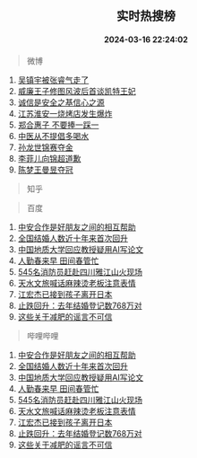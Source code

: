 <div align="center"><h2>实时热搜榜</h2><h4>2024-03-16 22:24:02</h4></div>

> 微博  

1. [吴镇宇被张睿气走了](https://s.weibo.com/weibo?q=%23%E5%90%B4%E9%95%87%E5%AE%87%E8%A2%AB%E5%BC%A0%E7%9D%BF%E6%B0%94%E8%B5%B0%E4%BA%86%23&t=31&band_rank=1&Refer=top)<br />
2. [威廉王子修图风波后首谈凯特王妃](https://s.weibo.com/weibo?q=%23%E5%A8%81%E5%BB%89%E7%8E%8B%E5%AD%90%E4%BF%AE%E5%9B%BE%E9%A3%8E%E6%B3%A2%E5%90%8E%E9%A6%96%E8%B0%88%E5%87%AF%E7%89%B9%E7%8E%8B%E5%A6%83%23&t=31&band_rank=2&Refer=top)<br />
3. [诚信是安全之基信心之源](https://s.weibo.com/weibo?q=%23%E8%AF%9A%E4%BF%A1%E6%98%AF%E5%AE%89%E5%85%A8%E4%B9%8B%E5%9F%BA%E4%BF%A1%E5%BF%83%E4%B9%8B%E6%BA%90%23&t=31&band_rank=3&Refer=top)<br />
4. [江苏淮安一烧烤店发生爆炸](https://s.weibo.com/weibo?q=%23%E6%B1%9F%E8%8B%8F%E6%B7%AE%E5%AE%89%E4%B8%80%E7%83%A7%E7%83%A4%E5%BA%97%E5%8F%91%E7%94%9F%E7%88%86%E7%82%B8%23&t=31&band_rank=4&Refer=top)<br />
5. [郑合惠子 不要捧一踩一](https://s.weibo.com/weibo?q=%E9%83%91%E5%90%88%E6%83%A0%E5%AD%90%20%E4%B8%8D%E8%A6%81%E6%8D%A7%E4%B8%80%E8%B8%A9%E4%B8%80&t=31&band_rank=5&Refer=top)<br />
6. [中医从不提倡多喝水](https://s.weibo.com/weibo?q=%23%E4%B8%AD%E5%8C%BB%E4%BB%8E%E4%B8%8D%E6%8F%90%E5%80%A1%E5%A4%9A%E5%96%9D%E6%B0%B4%23&t=31&band_rank=6&Refer=top)<br />
7. [孙龙世锦赛夺金](https://s.weibo.com/weibo?q=%23%E5%AD%99%E9%BE%99%E4%B8%96%E9%94%A6%E8%B5%9B%E5%A4%BA%E9%87%91%23&t=31&band_rank=7&Refer=top)<br />
8. [李菲儿向锦超道歉](https://s.weibo.com/weibo?q=%23%E6%9D%8E%E8%8F%B2%E5%84%BF%E5%90%91%E9%94%A6%E8%B6%85%E9%81%93%E6%AD%89%23&t=31&band_rank=8&Refer=top)<br />
9. [陈梦王曼昱夺冠](https://s.weibo.com/weibo?q=%23%E9%99%88%E6%A2%A6%E7%8E%8B%E6%9B%BC%E6%98%B1%E5%A4%BA%E5%86%A0%23&t=31&band_rank=9&Refer=top)<br />

> 知乎  


> 百度  

1. [中安合作是好朋友之间的相互帮助](https://www.baidu.com/s?wd=%E4%B8%AD%E5%AE%89%E5%90%88%E4%BD%9C%E6%98%AF%E5%A5%BD%E6%9C%8B%E5%8F%8B%E4%B9%8B%E9%97%B4%E7%9A%84%E7%9B%B8%E4%BA%92%E5%B8%AE%E5%8A%A9&sa=fyb_news&rsv_dl=fyb_news)<br />
2. [全国结婚人数近十年来首次回升](https://www.baidu.com/s?wd=%E5%85%A8%E5%9B%BD%E7%BB%93%E5%A9%9A%E4%BA%BA%E6%95%B0%E8%BF%91%E5%8D%81%E5%B9%B4%E6%9D%A5%E9%A6%96%E6%AC%A1%E5%9B%9E%E5%8D%87&sa=fyb_news&rsv_dl=fyb_news)<br />
3. [中国地质大学回应教授疑用AI写论文](https://www.baidu.com/s?wd=%E4%B8%AD%E5%9B%BD%E5%9C%B0%E8%B4%A8%E5%A4%A7%E5%AD%A6%E5%9B%9E%E5%BA%94%E6%95%99%E6%8E%88%E7%96%91%E7%94%A8AI%E5%86%99%E8%AE%BA%E6%96%87&sa=fyb_news&rsv_dl=fyb_news)<br />
4. [人勤春来早 田间春管忙](https://www.baidu.com/s?wd=%E4%BA%BA%E5%8B%A4%E6%98%A5%E6%9D%A5%E6%97%A9+%E7%94%B0%E9%97%B4%E6%98%A5%E7%AE%A1%E5%BF%99&sa=fyb_news&rsv_dl=fyb_news)<br />
5. [545名消防员赶赴四川雅江山火现场](https://www.baidu.com/s?wd=545%E5%90%8D%E6%B6%88%E9%98%B2%E5%91%98%E8%B5%B6%E8%B5%B4%E5%9B%9B%E5%B7%9D%E9%9B%85%E6%B1%9F%E5%B1%B1%E7%81%AB%E7%8E%B0%E5%9C%BA&sa=fyb_news&rsv_dl=fyb_news)<br />
6. [天水文旅喊话麻辣烫老板注意表情](https://www.baidu.com/s?wd=%E5%A4%A9%E6%B0%B4%E6%96%87%E6%97%85%E5%96%8A%E8%AF%9D%E9%BA%BB%E8%BE%A3%E7%83%AB%E8%80%81%E6%9D%BF%E6%B3%A8%E6%84%8F%E8%A1%A8%E6%83%85&sa=fyb_news&rsv_dl=fyb_news)<br />
7. [江宏杰已接到孩子离开日本](https://www.baidu.com/s?wd=%E6%B1%9F%E5%AE%8F%E6%9D%B0%E5%B7%B2%E6%8E%A5%E5%88%B0%E5%AD%A9%E5%AD%90%E7%A6%BB%E5%BC%80%E6%97%A5%E6%9C%AC&sa=fyb_news&rsv_dl=fyb_news)<br />
8. [止跌回升：去年结婚登记数768万对](https://www.baidu.com/s?wd=%E6%AD%A2%E8%B7%8C%E5%9B%9E%E5%8D%87%EF%BC%9A%E5%8E%BB%E5%B9%B4%E7%BB%93%E5%A9%9A%E7%99%BB%E8%AE%B0%E6%95%B0768%E4%B8%87%E5%AF%B9&sa=fyb_news&rsv_dl=fyb_news)<br />
9. [这些关于减肥的谣言不可信](https://www.baidu.com/s?wd=%E8%BF%99%E4%BA%9B%E5%85%B3%E4%BA%8E%E5%87%8F%E8%82%A5%E7%9A%84%E8%B0%A3%E8%A8%80%E4%B8%8D%E5%8F%AF%E4%BF%A1&sa=fyb_news&rsv_dl=fyb_news)<br />

> 哔哩哔哩  

1. [中安合作是好朋友之间的相互帮助](https://www.baidu.com/s?wd=%E4%B8%AD%E5%AE%89%E5%90%88%E4%BD%9C%E6%98%AF%E5%A5%BD%E6%9C%8B%E5%8F%8B%E4%B9%8B%E9%97%B4%E7%9A%84%E7%9B%B8%E4%BA%92%E5%B8%AE%E5%8A%A9&sa=fyb_news&rsv_dl=fyb_news)<br />
2. [全国结婚人数近十年来首次回升](https://www.baidu.com/s?wd=%E5%85%A8%E5%9B%BD%E7%BB%93%E5%A9%9A%E4%BA%BA%E6%95%B0%E8%BF%91%E5%8D%81%E5%B9%B4%E6%9D%A5%E9%A6%96%E6%AC%A1%E5%9B%9E%E5%8D%87&sa=fyb_news&rsv_dl=fyb_news)<br />
3. [中国地质大学回应教授疑用AI写论文](https://www.baidu.com/s?wd=%E4%B8%AD%E5%9B%BD%E5%9C%B0%E8%B4%A8%E5%A4%A7%E5%AD%A6%E5%9B%9E%E5%BA%94%E6%95%99%E6%8E%88%E7%96%91%E7%94%A8AI%E5%86%99%E8%AE%BA%E6%96%87&sa=fyb_news&rsv_dl=fyb_news)<br />
4. [人勤春来早 田间春管忙](https://www.baidu.com/s?wd=%E4%BA%BA%E5%8B%A4%E6%98%A5%E6%9D%A5%E6%97%A9+%E7%94%B0%E9%97%B4%E6%98%A5%E7%AE%A1%E5%BF%99&sa=fyb_news&rsv_dl=fyb_news)<br />
5. [545名消防员赶赴四川雅江山火现场](https://www.baidu.com/s?wd=545%E5%90%8D%E6%B6%88%E9%98%B2%E5%91%98%E8%B5%B6%E8%B5%B4%E5%9B%9B%E5%B7%9D%E9%9B%85%E6%B1%9F%E5%B1%B1%E7%81%AB%E7%8E%B0%E5%9C%BA&sa=fyb_news&rsv_dl=fyb_news)<br />
6. [天水文旅喊话麻辣烫老板注意表情](https://www.baidu.com/s?wd=%E5%A4%A9%E6%B0%B4%E6%96%87%E6%97%85%E5%96%8A%E8%AF%9D%E9%BA%BB%E8%BE%A3%E7%83%AB%E8%80%81%E6%9D%BF%E6%B3%A8%E6%84%8F%E8%A1%A8%E6%83%85&sa=fyb_news&rsv_dl=fyb_news)<br />
7. [江宏杰已接到孩子离开日本](https://www.baidu.com/s?wd=%E6%B1%9F%E5%AE%8F%E6%9D%B0%E5%B7%B2%E6%8E%A5%E5%88%B0%E5%AD%A9%E5%AD%90%E7%A6%BB%E5%BC%80%E6%97%A5%E6%9C%AC&sa=fyb_news&rsv_dl=fyb_news)<br />
8. [止跌回升：去年结婚登记数768万对](https://www.baidu.com/s?wd=%E6%AD%A2%E8%B7%8C%E5%9B%9E%E5%8D%87%EF%BC%9A%E5%8E%BB%E5%B9%B4%E7%BB%93%E5%A9%9A%E7%99%BB%E8%AE%B0%E6%95%B0768%E4%B8%87%E5%AF%B9&sa=fyb_news&rsv_dl=fyb_news)<br />
9. [这些关于减肥的谣言不可信](https://www.baidu.com/s?wd=%E8%BF%99%E4%BA%9B%E5%85%B3%E4%BA%8E%E5%87%8F%E8%82%A5%E7%9A%84%E8%B0%A3%E8%A8%80%E4%B8%8D%E5%8F%AF%E4%BF%A1&sa=fyb_news&rsv_dl=fyb_news)<br />
